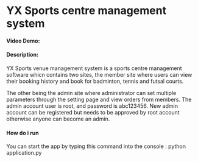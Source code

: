 # YX Sports centre management system
#### Video Demo:  <URL HERE>
#### Description:
YX Sports venue management system is a sports centre management software whicn contains two sites, the member site where users can view their booking history and book for badminton, tennis and futsal courts.

The other being the admin site where administrator can set multiple parameters through the setting page and view orders from members. The admin account user is root, and password is abc123456. New admin account can be registered but needs to be approved by root account otherwise anyone can become an admin.

#### How do i run
You can start the app by typing this command into the console : python application.py
